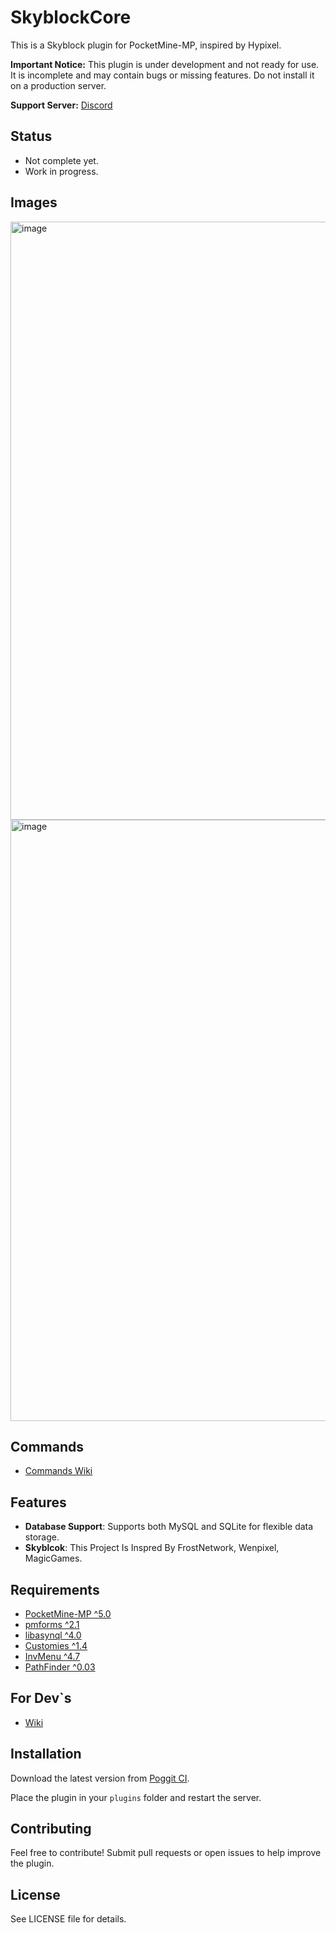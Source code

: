# SkyblockCore

This is a Skyblock plugin for PocketMine-MP, inspired by Hypixel.

**Important Notice:** This plugin is under development and not ready for use. It is incomplete and may contain bugs or missing features. Do not install it on a production server.

**Support Server:** [Discord](https://discord.gg/zfagCsEJyX)

## Status
- Not complete yet.
- Work in progress.

## Images
<img width="1919" height="957" alt="image" src="https://github.com/user-attachments/assets/824787a3-78ac-43ed-929a-8ea3387ed319" />

<img width="1902" height="962" alt="image" src="https://github.com/user-attachments/assets/62eb0b24-3b8a-4a98-9823-895e6eeb4abe" />

## Commands
- [Commands Wiki](https://github.com/pixelforge-studios-PMMP/SkyblockCore/wiki/Commands)

## Features
- **Database Support**: Supports both MySQL and SQLite for flexible data storage.
- **Skyblcok**: This Project Is Inspred By FrostNetwork, Wenpixel, MagicGames.

## Requirements

- [PocketMine-MP ^5.0](https://github.com/pmmp/PocketMine-MP/releases)
- [pmforms ^2.1](https://poggit.pmmp.io/ci/dktapps-pm-pl/pmforms)
- [libasynql ^4.0](https://poggit.pmmp.io/ci/poggit/libasynql/~)
- [Customies ^1.4](https://poggit.pmmp.io/r/253427/Customies_dev-64.phar)
- [InvMenu  ^4.7](https://poggit.pmmp.io/r/258919/InvMenu_dev-208.phar)
- [PathFinder ^0.03](https://poggit.pmmp.io/r/258952/pathfinder_dev-5.phars)

## For Dev`s
- [Wiki](https://github.com/pixelforge-studios-PMMP/SkyblockCore/wiki)

## Installation

Download the latest version from [Poggit CI](https://poggit.pmmp.io/ci/pixelforge-studios-PMMP/SkyblockCore).

Place the plugin in your `plugins` folder and restart the server.

## Contributing
Feel free to contribute! Submit pull requests or open issues to help improve the plugin.

## License
See LICENSE file for details.
